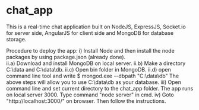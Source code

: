 # chat_app

This is a real-time chat application built on NodeJS, ExpressJS, Socket.io for server side, AngularJS for client side and MongoDB for database storage.

Procedure to deploy the app: i) Install Node and then install the node packages by using package.json (already done). <br />
ii.a) Download and install MongoDB on local server.
ii.b) Make a directory C:\data and C:\data\db.
ii.c) Open bin folder in MongoDB. 
ii.d) open command line tool and write $ mongod.exe --dbpath "C:\data\db"
The above steps will allow you to use C:\data\db as your database.
iii) Open command line and set current directory to the chat_app folder. The app runs on local server 3000. 
Type command "node server" in cmd.
iv) Goto "http://localhost:3000/" on browser. Then follow the instructions.






